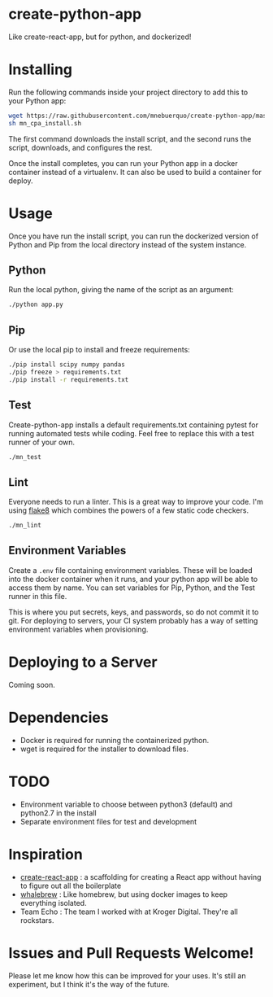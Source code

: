 # create-python-app
Like create-react-app, but for python, and dockerized!

# Installing
Run the following commands inside your project directory to add this to your 
Python app:

```sh
wget https://raw.githubusercontent.com/mnebuerquo/create-python-app/master/mn_cpa_install.sh
sh mn_cpa_install.sh
```

The first command downloads the install script, and the second runs the
script, downloads, and configures the rest.

Once the install completes, you can run your Python app in a docker
container instead of a virtualenv. It can also be used to build a container
for deploy.

# Usage
Once you have run the install script, you can run the dockerized version of
Python and Pip from the local directory instead of the system instance.

## Python
Run the local python, giving the name of the script as an argument:

```sh
./python app.py
```

## Pip
Or use the local pip to install and freeze requirements:

```sh
./pip install scipy numpy pandas
./pip freeze > requirements.txt
./pip install -r requirements.txt
```

## Test
Create-python-app installs a default requirements.txt containing pytest for
running automated tests while coding. Feel free to replace this with a test
runner of your own.

```sh
./mn_test
```

 ## Lint
Everyone needs to run a linter. This is a great way to improve your code.
I'm using [flake8](http://flake8.pycqa.org/en/latest/index.html) which
combines the powers of a few static code checkers.

```sh
./mn_lint
```

## Environment Variables

Create a `.env` file containing environment variables. These will be loaded
into the docker container when it runs, and your python app will be able to
access them by name. You can set variables for Pip, Python, and the Test
runner in this file.

This is where you put secrets, keys, and passwords, so
do not commit it to git. For deploying to servers, your CI system probably
has a way of setting environment variables when provisioning. 

# Deploying to a Server

Coming soon.

# Dependencies

* Docker is required for running the containerized python.
* wget is required for the installer to download files.

# TODO

* Environment variable to choose between python3 (default) and python2.7 in
  the install
* Separate environment files for test and development

# Inspiration

* [create-react-app](https://github.com/facebookincubator/create-react-app)
	: a scaffolding for creating a React app without having to figure out
	all the boilerplate
* [whalebrew](https://github.com/bfirsh/whalebrew)
	: Like homebrew, but using docker images to keep everything isolated.
* Team Echo
	: The team I worked with at Kroger Digital. They're all rockstars.

# Issues and Pull Requests Welcome!

Please let me know how this can be improved for your uses. It's still an
experiment, but I think it's the way of the future.
